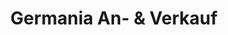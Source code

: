 ---
title: "Germania An- & Verkauf"
url: /rudolstadt/germania-an-und-verkauf/
shop: Gebrauchtwaren
---